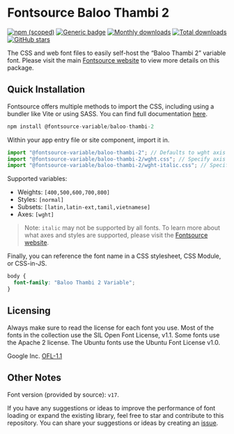 # Fontsource Baloo Thambi 2

[![npm (scoped)](https://img.shields.io/npm/v/@fontsource-variable/baloo-thambi-2?color=brightgreen)](https://www.npmjs.com/package/@fontsource-variable/baloo-thambi-2) [![Generic badge](https://img.shields.io/badge/fontsource-passing-brightgreen)](https://github.com/fontsource/fontsource) [![Monthly downloads](https://badgen.net/npm/dm/@fontsource-variable/baloo-thambi-2)](https://github.com/fontsource/fontsource) [![Total downloads](https://badgen.net/npm/dt/@fontsource-variable/baloo-thambi-2)](https://github.com/fontsource/fontsource) [![GitHub stars](https://img.shields.io/github/stars/fontsource/fontsource.svg?style=social&label=Star)](https://github.com/fontsource/fontsource/stargazers)

The CSS and web font files to easily self-host the “Baloo Thambi 2” variable font. Please visit the main [Fontsource website](https://fontsource.org/fonts/baloo-thambi-2) to view more details on this package.

## Quick Installation

Fontsource offers multiple methods to import the CSS, including using a bundler like Vite or using SASS. You can find full documentation [here](https://fontsource.org/docs/getting-started/introduction).

```javascript
npm install @fontsource-variable/baloo-thambi-2
```

Within your app entry file or site component, import it in.

```javascript
import "@fontsource-variable/baloo-thambi-2"; // Defaults to wght axis
import "@fontsource-variable/baloo-thambi-2/wght.css"; // Specify axis
import "@fontsource-variable/baloo-thambi-2/wght-italic.css"; // Specify axis and style
```

Supported variables:
- Weights: `[400,500,600,700,800]`
- Styles: `[normal]`
- Subsets: `[latin,latin-ext,tamil,vietnamese]`
- Axes: `[wght]`

> Note: `italic` may not be supported by all fonts. To learn more about what axes and styles are supported, please visit the [Fontsource website](https://fontsource.org/fonts/baloo-thambi-2).

Finally, you can reference the font name in a CSS stylesheet, CSS Module, or CSS-in-JS.

```css
body {
  font-family: "Baloo Thambi 2 Variable";
}
```

## Licensing
Always make sure to read the license for each font you use. Most of the fonts in the collection use the SIL Open Font License, v1.1. Some fonts use the Apache 2 license. The Ubuntu fonts use the Ubuntu Font License v1.0.

Google Inc.
[OFL-1.1](http://scripts.sil.org/OFL)

## Other Notes
Font version (provided by source): `v17`.

If you have any suggestions or ideas to improve the performance of font loading or expand the existing library, feel free to star and contribute to this repository. You can share your suggestions or ideas by creating an [issue](https://github.com/fontsource/fontsource/issues).